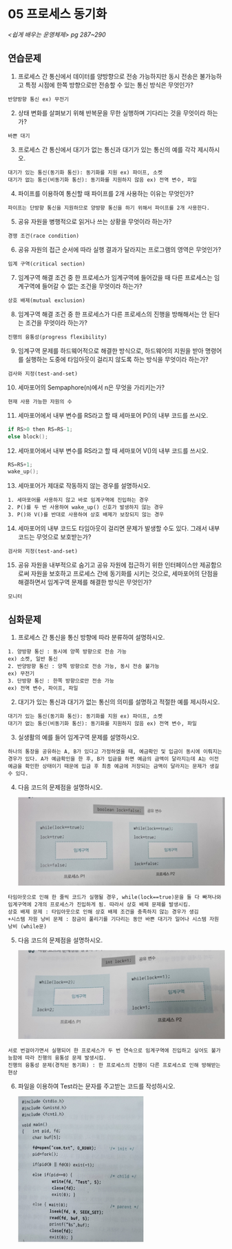 # 05 프로세스 동기화

*<쉽게 배우는 운영체제> pg 287~290*



## 연습문제

1. 프로세스 간 통신에서 데이터를 양방향으로 전송 가능하지만 동시 전송은 불가능하고 특정 시점에 한쪽 방향으로만 전송할 수 있는 통신 방식은 무엇인가?

```
반양방향 통신 ex) 무전기
```

2. 상태 변화를 살펴보기 위해 반복문을 무한 실행하며 기다리는 것을 무엇이라 하는가?

```
바쁜 대기
```

3. 프로세스 간 통신에서 대기가 없는 통신과 대기가 있는 통신의 예를 각각 제시하시오.

```
대기가 있는 통신(동기화 통신): 동기화를 지원 ex) 파이프, 소켓
대기가 없는 통신(비동기화 통신): 동기화를 지원하지 않음 ex) 전역 변수, 파일
```

4. 파이프를 이용하여 통신할 때 파이프를 2개 사용하는 이유는 무엇인가?

```
파이프는 단방향 통신을 지원하므로 양방향 통신을 하기 위해서 파이프를 2개 사용한다.
```

5. 공유 자원을 병행적으로 읽거나 쓰는 상황을 무엇이라 하는가?

```
경쟁 조건(race condition)
```

6. 공유 자원의 접근 순서에 따라 실행 결과가 달라지는 프로그램의 영역은 무엇인가?

```
임계 구역(critical section)
```

7. 임계구역 해결 조건 중 한 프로세스가 임계구역에 들어갔을 때 다른 프로세스는 임계구역에 들어갈 수 없는 조건을 무엇이라 하는가?

```
상호 배제(mutual exclusion)
```

8. 임계구역 해결 조건 중 한 프로세스가 다른 프로세스의 진행을 방해해서는 안 된다는 조건을 무엇이라 하는가?

```
진행의 융통성(progress flexibility)
```

9. 임계구역 문제를 하드웨어적으로 해결한 방식으로, 하드웨어의 지원을 받아 명령어를 실행하는 도중에 타임아웃이 걸리지 않도록 하는 방식을 무엇이라 하는가?

```
검사와 지정(test-and-set)
```

10. 세마포어의 Sempaphore(n)에서 n은 무엇을 가리키는가?

```
현재 사용 가능한 자원의 수
```

11. 세마포어에서 내부 변수를 RS라고 할 때 세마포어 P()의 내부 코드를 쓰시오.

```c
if RS>0 then RS=RS-1;
else block();
```

12. 세마포어에서 내부 변수를 RS라고 할 때 세마포어 V()의 내부 코드를 쓰시오.

```c
RS=RS+1;
wake_up();
```

13. 세마포어가 제대로 작동하지 않는 경우를 설명하시오.

```
1. 세마포어를 사용하지 않고 바로 임계구역에 진입하는 경우
2. P()를 두 번 사용하여 wake_up() 신호가 발생하지 않는 경우
3. P()와 V()를 반대로 사용하여 상호 배제가 보장되지 않는 경우
```

14. 세마포어의 내부 코드도 타임아웃이 걸리면 문제가 발생할 수도 있다. 그래서 내부 코드는 무엇으로 보호받는가?

```
검사와 지정(test-and-set)
```

15. 공유 자원을 내부적으로 숨기고 공유 자원에 접근하기 위한 인터페이스만 제공함으로써 자원을 보호하고 프로세스 간에 동기화를 시키는 것으로, 세마포어의 단점을 해결하면서 임계구역 문제를 해결한 방식은 무엇인가?

```
모니터
```



## 심화문제

1. 프로세스 간 통신을 통신 방향에 따라 분류하여 설명하시오.

```
1. 양방향 통신 : 동시에 양쪽 방향으로 전송 가능
ex) 소켓, 일반 통신
2. 반양방향 통신 : 양쪽 방향으로 전송 가능, 동시 전송 불가능
ex) 무전기
3. 단방향 통신 : 한쪽 방향으로만 전송 가능
ex) 전역 변수, 파이프, 파일
```

2. 대기가 있는 통신과 대기가 없는 통신의 의미를 설명하고 적절한 예를 제시하시오.

```
대기가 있는 통신(동기화 통신): 동기화를 지원 ex) 파이프, 소켓
대기가 없는 통신(비동기화 통신): 동기화를 지원하지 않음 ex) 전역 변수, 파일
```

3. 실생활의 예를 들어 임계구역 문제를 설명하시오.

```
하나의 통장을 공유하는 A, B가 있다고 가정하였을 때, 예금확인 및 입금이 동시에 이뤄지는 경우가 있다. A가 예금확인을 한 후, B가 입금을 하면 예금의 금액이 달라지는데 A는 이전 예금을 확인한 상태이기 때문에 입금 후 최종 예금에 저장되는 금액이 달라지는 문제가 생길 수 있다.
```

4. 다음 코드의 문제점을 설명하시오.

   <img src="05_kisol.assets/image-20210906184852126.png" alt="image-20210906184852126" style="zoom:50%;" />

```
타임아웃으로 인해 한 줄씩 코드가 실행될 경우, while(lock==true)문을 둘 다 빠져나와 임계구역에 2개의 프로세스가 진입하게 됨. 따라서 상호 배제 문제를 발생시킴.
상호 배제 문제 : 타임아웃으로 인해 상호 배제 조건을 충족하지 않는 경우가 생김
+시스템 자원 낭비 문제 : 잠금이 풀리기를 기다리는 동안 바쁜 대기가 일어나 시스템 자원 낭비 (while문)
```

5. 다음 코드의 문제점을 설명하시오.

   <img src="05_kisol.assets/image-20210906184946322.png" alt="image-20210906184946322" style="zoom:50%;" />

```
서로 번걸아가면서 실행되어 한 프로세스가 두 번 연속으로 임계구역에 진입하고 싶어도 불가능함에 따라 진행의 융통성 문제 발생시킴.
진행의 융통성 문제(경직된 동기화) : 한 프로세스의 진행이 다른 프로세스로 인해 방해받는 현상
```

6. 파일을 이용하여 Test라는 문자를 주고받는 코드를 작성하시오.

   <img src="05_kisol.assets/image-20210906185346452.png" alt="image-20210906185346452" style="zoom: 33%;" />
